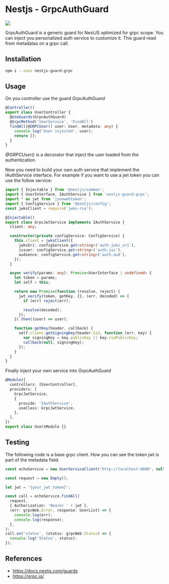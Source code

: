 # Nestjs - GrpcAuthGuard

<img src="https://miro.medium.com/max/4500/1*NMkClP0D2ZkWEXAPHYvy1Q.png">

GrpcAuthGuard is a generic guard for NestJS optimized for grpc scope. You can inject you personalized auth service to customize it. This guard read from metadatas on a grpc call.

## Installation

```sh
npm i --save nestjs-guard-grpc
```

## Usage

On you controller use the guard _GrpcAuthGuard_

```ts
@Controller()
export class UserController {
  @UseGuards(GrpcAuthGuard)
  @GrpcMethod('UserService', 'FindAll')
  findAll(@GRPCUser() user: User, metadata: any) {
    console.log('User injected', user);
    return [];
  }
}
```

_@GRPCUser()_ is a decorator that inject the user loaded from the authentication.

Now you need to build your own auth service that implement the IAuthService interface. For example if you want to use a jwt token you can use the follow service:

```ts
import { Injectable } from '@nestjs/common';
import { UserInterface, IAuthService } from 'nestjs-guard-grpc';
import * as jwt from 'jsonwebtoken';
import { ConfigService } from '@nestjs/config';
const jwksClient = require('jwks-rsa');

@Injectable()
export class GrpcJwtService implements IAuthService {
  client: any;

  constructor(private configService: ConfigService) {
    this.client = jwksClient({
      jwksUri: configService.get<string>('auth.jwks_uri'),
      issuer: configService.get<string>('auth.iss'),
      audience: configService.get<string>('auth.aud'),
    });
  }

  async verify(params: any): Promise<UserInterface | undefined> {
    let token = params;
    let self = this;

    return new Promise(function (resolve, reject) {
      jwt.verify(token, getKey, {}, (err, decoded) => {
        if (err) reject(err);

        resolve(decoded);
      });
    }).then((user) => user);

    function getKey(header, callback) {
      self.client.getSigningKey(header.kid, function (err, key) {
        var signingKey = key.publicKey || key.rsaPublicKey;
        callback(null, signingKey);
      });
    }
  }
}
```

Finally inject your own service into _GrpcAuthGuard_

```ts
@Module({
  controllers: [UserController],
  providers: [
    GrpcJwtService,
    {
      provide: 'IAuthService',
      useClass: GrpcJwtService,
    },
  ],
})
export class UsersModule {}
```

## Testing

The following code is a base grpc client. How you can see the token jwt is part of the metadata field.

```ts
const echoService = new UserServiceClient('http://localhost:8080', null, null);

const request = new Empty();

let jwt = '{your_jwt_token}';

const call = echoService.findAll(
  request,
  { Authorization: 'Bearer ' + jwt },
  (err: grpcWeb.Error, response: UserList) => {
    console.log(err);
    console.log(response);
  },
);
call.on('status', (status: grpcWeb.Status) => {
  console.log('Status', status);
});
```

## References

- <a href="https://docs.nestjs.com/guards">https://docs.nestjs.com/guards</a>
- <a href="https://grpc.io/">https://grpc.io/</a>

